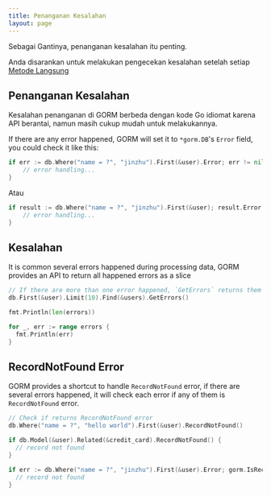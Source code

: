 ```yaml
---
title: Penanganan Kesalahan
layout: page
---
```

Sebagai Gantinya, penanganan kesalahan itu penting.

Anda disarankan untuk melakukan pengecekan kesalahan setelah setiap [Metode Langsung](/docs/method_chaining.html#Immediate-Methods)

## Penanganan Kesalahan

Kesalahan penanganan di GORM berbeda dengan kode Go idiomat karena API berantai, namun masih cukup mudah untuk melakukannya.

If there are any error happened, GORM will set it to `*gorm.DB`'s `Error` field, you could check it like this:

```go
if err := db.Where("name = ?", "jinzhu").First(&user).Error; err != nil {
    // error handling...
}
```

Atau

```go
if result := db.Where("name = ?", "jinzhu").First(&user); result.Error != nil {
    // error handling...
}
```

## Kesalahan

It is common several errors happened during processing data, GORM provides an API to return all happened errors as a slice

```go
// If there are more than one error happened, `GetErrors` returns them as `[]error`
db.First(&user).Limit(10).Find(&users).GetErrors()

fmt.Println(len(errors))

for _, err := range errors {
  fmt.Println(err)
}
```

## RecordNotFound Error

GORM provides a shortcut to handle `RecordNotFound` error, if there are several errors happened, it will check each error if any of them is `RecordNotFound` error.

```go
// Check if returns RecordNotFound error
db.Where("name = ?", "hello world").First(&user).RecordNotFound()

if db.Model(&user).Related(&credit_card).RecordNotFound() {
  // record not found
}

if err := db.Where("name = ?", "jinzhu").First(&user).Error; gorm.IsRecordNotFoundError(err) {
  // record not found
}
```